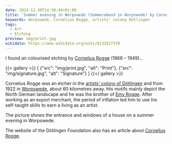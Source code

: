 ```yaml
---
date: 2024-12-30T14:50:44+01:00
title: 'Summer evening in Worpswede (Sommerabend in Worpswede) by Cornelius Rogge (1868 – 1949)'
keywords: Worpswede, Cornelius Rogge, artists' colony Dötlingen
tags:
  - Art
  - Etching
preview: img/print.jpg
wikidata: https://www.wikidata.org/wiki/Q131617370
---
```


I found an colourised etching by [Cornelius Rogge](https://de.wikipedia.org/wiki/K%C3%BCnstlerkolonie_D%C3%B6tlingen#Cornelius_Rogge) (1868 – 1949)...
<!--more-->

{{< gallery >}}
[
  {"src": "img/print.jpg", "alt": "Print"},
  {"src": "img/signature.jpg", "alt": "Signature"}
]
{{</ gallery >}}

Cornelius Rogge was an etcher in the [artists' colony of Dötlingen](https://de.wikipedia.org/wiki/K%C3%BCnstlerkolonie_D%C3%B6tlingen) and from 1922 in [Worpswede](https://de.wikipedia.org/wiki/Worpswede), about 60 kilometres away. His motifs mainly depict the North German landscape and he was the brother of [Emy Rogge](https://de.wikipedia.org/wiki/Emy_Rogge). After working as an export merchant, the period of inflation led him to use his self-taught skills to earn a living as an artist.

The picture shows the entrance and windows of a house on a summer evening in Worpswede.

The website of the Dötlingen Foundation also has an article about [Cornelius Rogge](http://www.kuenstlerkolonie-doetlingen.de/cornelius-rogge.html).
